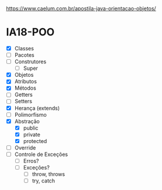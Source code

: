 https://www.caelum.com.br/apostila-java-orientacao-objetos/

# IA18-POO

- [x] Classes
- [ ] Pacotes
- [ ] Construtores
  - [ ] Super
- [x] Objetos
- [x] Atributos
- [x] Métodos
- [ ] Getters
- [ ] Setters
- [x] Herança (extends)
- [ ] Polimorfismo
- [x] Abstração
  - [x] public
  - [x] private
  - [x] protected
- [ ] Override
- [ ] Controle de Exceções
  - [ ] Erros?
  - [ ] Exceções?
    - [ ] throw, throws
    - [ ] try, catch
